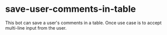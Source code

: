 # save-user-comments-in-table
This bot can save a user's comments in a table. Once use case is to accept multi-line input from the user.
